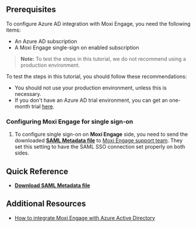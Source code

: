 ## Prerequisites

To configure Azure AD integration with Moxi Engage, you need the following items:

- An Azure AD subscription
- A Moxi Engage single-sign on enabled subscription

> **Note:**
> To test the steps in this tutorial, we do not recommend using a production environment.

To test the steps in this tutorial, you should follow these recommendations:

- You should not use your production environment, unless this is necessary.
- If you don't have an Azure AD trial environment, you can get an one-month trial [here](https://azure.microsoft.com/pricing/free-trial/).

### Configuring Moxi Engage for single sign-on

1. To configure single sign-on on **Moxi Engage** side, you need to send the downloaded **[SAML Metadata file](%metadata:metadataDownloadUrl%)** to [Moxi Engage support team](mailto:support@moxiworks.com). They set this setting to have the SAML SSO connection set properly on both sides.

## Quick Reference

* **[Download SAML Metadata file](%metadata:metadataDownloadUrl%)**

## Additional Resources

* [How to integrate Moxi Engage with Azure Active Directory](https://docs.microsoft.com/azure/active-directory/active-directory-saas-moxiengage-tutorial)
